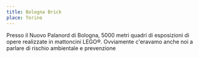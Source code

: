 ```yaml
---
title: Bologna Brick
place: Torino
---
```


Presso il Nuovo Palanord di Bologna, 5000 metri quadri di esposizioni di opere realizzate in mattoncini LEGO®. Ovviamente c'eravamo anche noi a parlare di rischio ambientale e prevenzione
